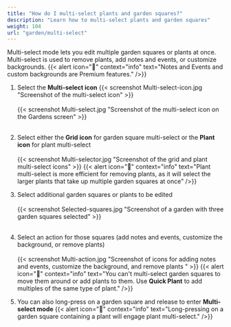 ```yaml
---
title: "How do I multi-select plants and garden squares?"
description: "Learn how to multi-select plants and garden squares"
weight: 104
url: "garden/multi-select"
---
```

Multi-select mode lets you edit multiple garden squares or plants at once. Multi-select is used to remove plants, add notes and events, or customize backgrounds.
{{< alert icon="💸" context="info" text="Notes and Events and custom backgrounds are Premium features." />}}

1. Select the **Multi-select icon** {{< screenshot Multi-select-icon.jpg "Screenshot of the multi-select icon" >}}<br /><br />
{{< screenshot Multi-select.jpg "Screenshot of the multi-select icon on the Gardens screen" >}}<br /><br />

2. Select either the **Grid icon** for garden square multi-select or the **Plant icon** for plant multi-select<br /><br />
{{< screenshot Multi-selector.jpg "Screenshot of the grid and plant multi-select icons" >}}
{{< alert icon="🌱" context="info" text="Plant multi-select is more efficient for removing plants, as it will select the larger plants that take up multiple garden squares at once" />}}

3. Select additional garden squares or plants to be edited<br /><br />
{{< screenshot Selected-squares.jpg "Screenshot of a garden with three garden squares selected" >}}<br /><br />

4. Select an action for those squares (add notes and events, customize the background, or remove plants)<br /><br />
{{< screenshot Multi-action.jpg "Screenshot of icons for adding notes and events, customize the background, and remove plants " >}}
{{< alert icon="🥕" context="info" text="You can't multi-select garden squares to move them around or add plants to them. Use **Quick Plant** to add multiples of the same type of plant." />}}

5. You can also long-press on a garden square and release to enter **Multi-select mode**
{{< alert icon="🍅" context="info" text="Long-pressing on a garden square containing a plant will engage plant multi-select." />}}
